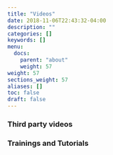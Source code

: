```yaml
---
title: "Videos"
date: 2018-11-06T22:43:32-04:00
description: ""
categories: []
keywords: []
menu:
  docs:
    parent: "about"
    weight: 57
weight: 57
sections_weight: 57
aliases: []
toc: false
draft: false
---
```


### Third party videos

### Trainings and Tutorials
